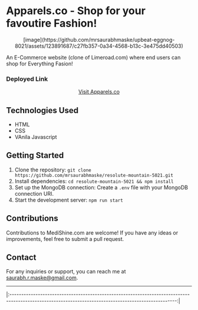 # Apparels.co - Shop for your favoutire Fashion!

<div align="center">
[image](https://github.com/mrsaurabhmaske/upbeat-eggnog-8021/assets/123891687/c27fb357-0a34-4568-b13c-3e475dd40503)
</div>

An E-Commerce website (clone of Limeroad.com) where end users can shop for Everything Fasion!

### Deployed Link

<div align="center">
  <a href="[https://medishine.vercel.app](https://apparelsco-by-saurabh.netlify.app/)">Visit Apparels.co</a>
</div>

## Technologies Used

- HTML
- CSS
- VAnila Javascript

## Getting Started

1. Clone the repository: `git clone https://github.com/mrsaurabhmaske/resolute-mountain-5021.git`
2. Install dependencies: `cd resolute-mountain-5021 && npm install`
3. Set up the MongoDB connection: Create a `.env` file with your MongoDB connection URI.
4. Start the development server: `npm run start`

## Contributions

Contributions to MediShine.com are welcome! If you have any ideas or improvements, feel free to submit a pull request.

## Contact

For any inquiries or support, you can reach me at [saurabh.r.maske@gmail.com](mailto:saurabh.r.maske@gmail.com).

---


|:----------------------------------------------------------------------------------------------------------------------------------------------------:|
